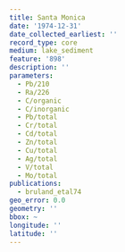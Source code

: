 ```yaml
---
title: Santa Monica
date: '1974-12-31'
date_collected_earliest: ''
record_type: core
medium: lake_sediment
feature: '898'
description: ''
parameters: 
  - Pb/210
  - Ra/226
  - C/organic
  - C/inorganic
  - Pb/total
  - Cr/total
  - Cd/total
  - Zn/total
  - Cu/total
  - Ag/total
  - V/total
  - Mo/total
publications:
  - bruland_etal74
geo_error: 0.0
geometry: ''
bbox: ~
longitude: ''
latitude: ''
---
```

